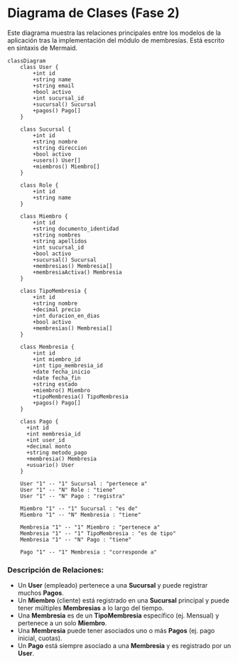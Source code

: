 # Diagrama de Clases (Fase 2)

Este diagrama muestra las relaciones principales entre los modelos de la aplicación tras la implementación del módulo de membresías. Está escrito en sintaxis de Mermaid.

```mermaid
classDiagram
    class User {
        +int id
        +string name
        +string email
        +bool activo
        +int sucursal_id
        +sucursal() Sucursal
        +pagos() Pago[]
    }

    class Sucursal {
        +int id
        +string nombre
        +string direccion
        +bool activo
        +users() User[]
        +miembros() Miembro[]
    }

    class Role {
        +int id
        +string name
    }

    class Miembro {
        +int id
        +string documento_identidad
        +string nombres
        +string apellidos
        +int sucursal_id
        +bool activo
        +sucursal() Sucursal
        +membresias() Membresia[]
        +membresiaActiva() Membresia
    }

    class TipoMembresia {
        +int id
        +string nombre
        +decimal precio
        +int duracion_en_dias
        +bool activo
        +membresias() Membresia[]
    }

    class Membresia {
        +int id
        +int miembro_id
        +int tipo_membresia_id
        +date fecha_inicio
        +date fecha_fin
        +string estado
        +miembro() Miembro
        +tipoMembresia() TipoMembresia
        +pagos() Pago[]
    }

    class Pago {
      +int id
      +int membresia_id
      +int user_id
      +decimal monto
      +string metodo_pago
      +membresia() Membresia
      +usuario() User
    }

    User "1" -- "1" Sucursal : "pertenece a"
    User "1" -- "N" Role : "tiene"
    User "1" -- "N" Pago : "registra"

    Miembro "1" -- "1" Sucursal : "es de"
    Miembro "1" -- "N" Membresia : "tiene"

    Membresia "1" -- "1" Miembro : "pertenece a"
    Membresia "1" -- "1" TipoMembresia : "es de tipo"
    Membresia "1" -- "N" Pago : "tiene"

    Pago "1" -- "1" Membresia : "corresponde a"
```

### Descripción de Relaciones:

*   Un **User** (empleado) pertenece a una **Sucursal** y puede registrar muchos **Pagos**.
*   Un **Miembro** (cliente) está registrado en una **Sucursal** principal y puede tener múltiples **Membresias** a lo largo del tiempo.
*   Una **Membresia** es de un **TipoMembresia** específico (ej. Mensual) y pertenece a un solo **Miembro**.
*   Una **Membresia** puede tener asociados uno o más **Pagos** (ej. pago inicial, cuotas).
*   Un **Pago** está siempre asociado a una **Membresia** y es registrado por un **User**.
